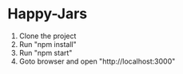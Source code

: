 # Happy-Jars

1. Clone the project
2. Run "npm install"
3. Run "npm start"
4. Goto browser and open "http://localhost:3000"
